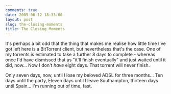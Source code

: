 ```yaml
---
comments: true
date: 2005-06-12 18:33:00
layout: post
slug: the-closing-moments
title: The Closing Moments
---
```


It's perhaps a bit odd that the thing that makes me realise how little time I've got left here is a BitTorrent client, but nevertheless that's the case.  One of my torrents is estimated to take a further 8 days to complete - whereas once I'd have dismissed that as "it'll finish eventually" and just waited until it did, now...  Now I don't *have* eight days.  That torrent will never finish.  

Only seven days, now, until I lose my beloved ADSL for three months...  Ten days until the party, Eleven days until I leave Southampton, thirteen days until Spain...  I'm running out of time, fast.
